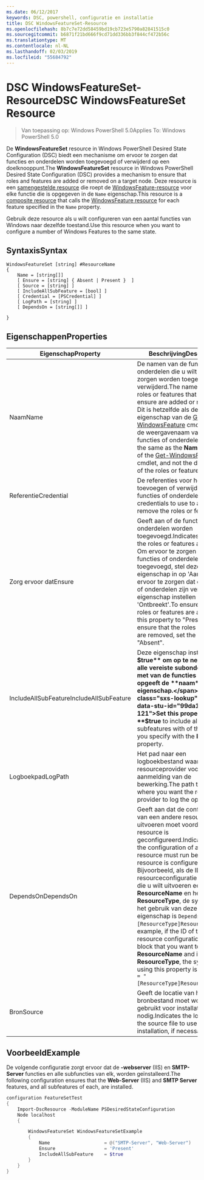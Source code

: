 ```yaml
---
ms.date: 06/12/2017
keywords: DSC, powershell, configuratie en installatie
title: DSC WindowsFeatureSet-Resource
ms.openlocfilehash: 8b7c7e72dd58459bd19cb723e5790a82841515c0
ms.sourcegitcommit: b6871f21bd666f9cd71dd336bb3f844cf472b56c
ms.translationtype: MT
ms.contentlocale: nl-NL
ms.lasthandoff: 02/03/2019
ms.locfileid: "55684792"
---
```

# <a name="dsc-windowsfeatureset-resource"></a><span data-ttu-id="99da1-103">DSC WindowsFeatureSet-Resource</span><span class="sxs-lookup"><span data-stu-id="99da1-103">DSC WindowsFeatureSet Resource</span></span>

> <span data-ttu-id="99da1-104">Van toepassing op: Windows PowerShell 5.0</span><span class="sxs-lookup"><span data-stu-id="99da1-104">Applies To: Windows PowerShell 5.0</span></span>

<span data-ttu-id="99da1-105">De **WindowsFeatureSet** resource in Windows PowerShell Desired State Configuration (DSC) biedt een mechanisme om ervoor te zorgen dat functies en onderdelen worden toegevoegd of verwijderd op een doelknooppunt.</span><span class="sxs-lookup"><span data-stu-id="99da1-105">The **WindowsFeatureSet** resource in Windows PowerShell Desired State Configuration (DSC) provides a mechanism to ensure that roles and features are added or removed on a target node.</span></span>
<span data-ttu-id="99da1-106">Deze resource is een [samengestelde resource](../../../resources/authoringResourceComposite.md) die roept de [WindowsFeature-resource](windowsfeatureResource.md) voor elke functie die is opgegeven in de `Name` eigenschap.</span><span class="sxs-lookup"><span data-stu-id="99da1-106">This resource is a [composite resource](../../../resources/authoringResourceComposite.md) that calls the [WindowsFeature resource](windowsfeatureResource.md) for each feature specified in the `Name` property.</span></span>

<span data-ttu-id="99da1-107">Gebruik deze resource als u wilt configureren van een aantal functies van Windows naar dezelfde toestand.</span><span class="sxs-lookup"><span data-stu-id="99da1-107">Use this resource when you want to configure a number of Windows Features to the same state.</span></span>

## <a name="syntax"></a><span data-ttu-id="99da1-108">Syntaxis</span><span class="sxs-lookup"><span data-stu-id="99da1-108">Syntax</span></span>

```
WindowsFeatureSet [string] #ResourceName
{
    Name = [string[]]
    [ Ensure = [string] { Absent | Present }  ]
    [ Source = [string] ]
    [ IncludeAllSubFeature = [bool] ]
    [ Credential = [PSCredential] ]
    [ LogPath = [string] ]
    [ DependsOn = [string[]] ]

}
```

## <a name="properties"></a><span data-ttu-id="99da1-109">Eigenschappen</span><span class="sxs-lookup"><span data-stu-id="99da1-109">Properties</span></span>

|  <span data-ttu-id="99da1-110">Eigenschap</span><span class="sxs-lookup"><span data-stu-id="99da1-110">Property</span></span>  |  <span data-ttu-id="99da1-111">Beschrijving</span><span class="sxs-lookup"><span data-stu-id="99da1-111">Description</span></span>   |
|---|---|
| <span data-ttu-id="99da1-112">Naam</span><span class="sxs-lookup"><span data-stu-id="99da1-112">Name</span></span>| <span data-ttu-id="99da1-113">De namen van de functies of onderdelen die u wilt ervoor zorgen worden toegevoegd of verwijderd.</span><span class="sxs-lookup"><span data-stu-id="99da1-113">The names of the roles or features that you want to ensure are added or removed.</span></span> <span data-ttu-id="99da1-114">Dit is hetzelfde als de **naam** eigenschap van de [Get-WindowsFeature](https://technet.microsoft.com/en-us/library/jj205469.aspx) cmdlet, en niet de weergavenaam van de functies of onderdelen.</span><span class="sxs-lookup"><span data-stu-id="99da1-114">This is the same as the **Name** property of the [Get-WindowsFeature](https://technet.microsoft.com/en-us/library/jj205469.aspx) cmdlet, and not the display name of the roles or features.</span></span>|
| <span data-ttu-id="99da1-115">Referentie</span><span class="sxs-lookup"><span data-stu-id="99da1-115">Credential</span></span>| <span data-ttu-id="99da1-116">De referenties voor het toevoegen of verwijderen van de functies of onderdelen.</span><span class="sxs-lookup"><span data-stu-id="99da1-116">The credentials to use to add or remove the roles or features.</span></span>|
| <span data-ttu-id="99da1-117">Zorg ervoor dat</span><span class="sxs-lookup"><span data-stu-id="99da1-117">Ensure</span></span>| <span data-ttu-id="99da1-118">Geeft aan of de functies of onderdelen worden toegevoegd.</span><span class="sxs-lookup"><span data-stu-id="99da1-118">Indicates whether the roles or features are added.</span></span> <span data-ttu-id="99da1-119">Om ervoor te zorgen dat de functies of onderdelen zijn toegevoegd, stel deze eigenschap in op 'Aanwezig' om ervoor te zorgen dat de functies of onderdelen zijn verwijderd, de eigenschap instellen op 'Ontbreekt'.</span><span class="sxs-lookup"><span data-stu-id="99da1-119">To ensure that the roles or features are added, set this property to "Present" To ensure that the roles or features are removed, set the property to "Absent".</span></span>|
| <span data-ttu-id="99da1-120">IncludeAllSubFeature</span><span class="sxs-lookup"><span data-stu-id="99da1-120">IncludeAllSubFeature</span></span>| <span data-ttu-id="99da1-121">Deze eigenschap instellen op **$true** om op te nemen van alle vereiste subonderdelen met van de functies die u met opgeeft de **naam** eigenschap.</span><span class="sxs-lookup"><span data-stu-id="99da1-121">Set this property to **$true** to include all required subfeatures with of the features you specify with the **Name** property.</span></span>|
| <span data-ttu-id="99da1-122">Logboekpad</span><span class="sxs-lookup"><span data-stu-id="99da1-122">LogPath</span></span>| <span data-ttu-id="99da1-123">Het pad naar een logboekbestand waar u de resourceprovider voor aanmelding van de bewerking.</span><span class="sxs-lookup"><span data-stu-id="99da1-123">The path to a log file where you want the resource provider to log the operation.</span></span>|
| <span data-ttu-id="99da1-124">DependsOn</span><span class="sxs-lookup"><span data-stu-id="99da1-124">DependsOn</span></span>| <span data-ttu-id="99da1-125">Geeft aan dat de configuratie van een andere resource uitvoeren moet voordat deze resource is geconfigureerd.</span><span class="sxs-lookup"><span data-stu-id="99da1-125">Indicates that the configuration of another resource must run before this resource is configured.</span></span> <span data-ttu-id="99da1-126">Bijvoorbeeld, als de ID van de resourceconfiguratie scriptblok die u wilt uitvoeren eerst is __ResourceName__ en het type __ResourceType__, de syntaxis voor het gebruik van deze eigenschap is `DependsOn = "[ResourceType]ResourceName"`.</span><span class="sxs-lookup"><span data-stu-id="99da1-126">For example, if the ID of the resource configuration script block that you want to run first is __ResourceName__ and its type is __ResourceType__, the syntax for using this property is `DependsOn = "[ResourceType]ResourceName"`.</span></span>|
| <span data-ttu-id="99da1-127">Bron</span><span class="sxs-lookup"><span data-stu-id="99da1-127">Source</span></span>| <span data-ttu-id="99da1-128">Geeft de locatie van het bronbestand moet worden gebruikt voor installatie, indien nodig.</span><span class="sxs-lookup"><span data-stu-id="99da1-128">Indicates the location of the source file to use for installation, if necessary.</span></span>|

## <a name="example"></a><span data-ttu-id="99da1-129">Voorbeeld</span><span class="sxs-lookup"><span data-stu-id="99da1-129">Example</span></span>

<span data-ttu-id="99da1-130">De volgende configuratie zorgt ervoor dat de **-webserver** (IIS) en **SMTP-Server** functies en alle subfuncties van elk, worden geïnstalleerd.</span><span class="sxs-lookup"><span data-stu-id="99da1-130">The following configuration ensures that the **Web-Server** (IIS) and **SMTP Server** features, and all subfeatures of each, are installed.</span></span>

```powershell
configuration FeatureSetTest
{
    Import-DscResource -ModuleName PSDesiredStateConfiguration
    Node localhost
    {

        WindowsFeatureSet WindowsFeatureSetExample
        {
            Name                    = @("SMTP-Server", "Web-Server")
            Ensure                  = 'Present'
            IncludeAllSubFeature    = $true
        }
    }
}
```

